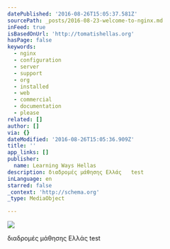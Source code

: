 ```yaml
---
datePublished: '2016-08-26T15:05:37.581Z'
sourcePath: _posts/2016-08-23-welcome-to-nginx.md
inFeed: true
isBasedOnUrl: 'http://tomatishellas.org'
hasPage: false
keywords:
  - nginx
  - configuration
  - server
  - support
  - org
  - installed
  - web
  - commercial
  - documentation
  - please
related: []
author: []
via: {}
dateModified: '2016-08-26T15:05:36.909Z'
title: ''
app_links: []
publisher:
  name: Learning Ways Hellas
description: διαδρομές μάθησης Ελλάς   test
inLanguage: en
starred: false
_context: 'http://schema.org'
_type: MediaObject

---
```

![](https://the-grid-user-content.s3-us-west-2.amazonaws.com/999d5633-d38f-4d88-9cea-188c70fa3579.jpg)

διαδρομές μάθησης Ελλάς test
